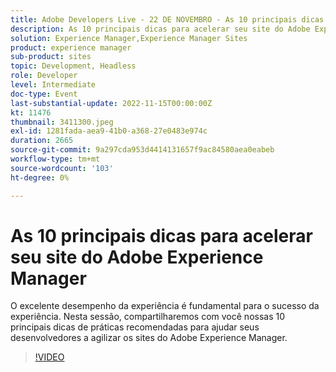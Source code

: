 ```yaml
---
title: Adobe Developers Live - 22 DE NOVEMBRO - As 10 principais dicas para acelerar seu site do Adobe Experience Manager
description: As 10 principais dicas para acelerar seu site do Adobe Experience ManagerO desempenho excepcional da experiência é a chave para o sucesso da experiência. Nesta sessão, compartilharemos com você nossas 10 principais dicas de práticas recomendadas para ajudar seus desenvolvedores a agilizar os sites do Adobe Experience Manager.
solution: Experience Manager,Experience Manager Sites
product: experience manager
sub-product: sites
topic: Development, Headless
role: Developer
level: Intermediate
doc-type: Event
last-substantial-update: 2022-11-15T00:00:00Z
kt: 11476
thumbnail: 3411300.jpeg
exl-id: 1281fada-aea9-41b0-a368-27e0483e974c
duration: 2665
source-git-commit: 9a297cda953d4414131657f9ac84580aea0eabeb
workflow-type: tm+mt
source-wordcount: '103'
ht-degree: 0%

---
```


# As 10 principais dicas para acelerar seu site do Adobe Experience Manager

O excelente desempenho da experiência é fundamental para o sucesso da experiência. Nesta sessão, compartilharemos com você nossas 10 principais dicas de práticas recomendadas para ajudar seus desenvolvedores a agilizar os sites do Adobe Experience Manager.

>[!VIDEO](https://video.tv.adobe.com/v/3411300/?quality=12&learn=on)
